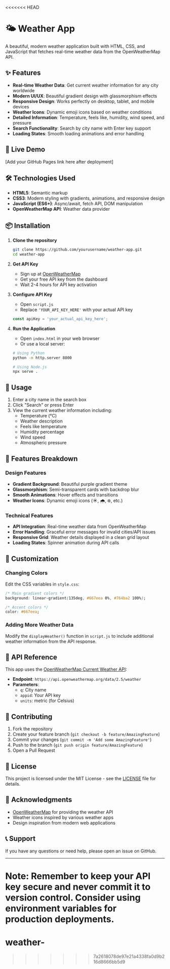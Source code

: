 <<<<<<< HEAD
# 🌤️ Weather App

A beautiful, modern weather application built with HTML, CSS, and JavaScript that fetches real-time weather data from the OpenWeatherMap API.

## ✨ Features

- **Real-time Weather Data**: Get current weather information for any city worldwide
- **Modern UI/UX**: Beautiful gradient design with glassmorphism effects
- **Responsive Design**: Works perfectly on desktop, tablet, and mobile devices
- **Weather Icons**: Dynamic emoji icons based on weather conditions
- **Detailed Information**: Temperature, feels like, humidity, wind speed, and pressure
- **Search Functionality**: Search by city name with Enter key support
- **Loading States**: Smooth loading animations and error handling

## 🚀 Live Demo

[Add your GitHub Pages link here after deployment]

## 🛠️ Technologies Used

- **HTML5**: Semantic markup
- **CSS3**: Modern styling with gradients, animations, and responsive design
- **JavaScript (ES6+)**: Async/await, fetch API, DOM manipulation
- **OpenWeatherMap API**: Weather data provider

## 📦 Installation

1. **Clone the repository**
   ```bash
   git clone https://github.com/yourusername/weather-app.git
   cd weather-app
   ```

2. **Get API Key**
   - Sign up at [OpenWeatherMap](https://home.openweathermap.org/users/sign_up)
   - Get your free API key from the dashboard
   - Wait 2-4 hours for API key activation

3. **Configure API Key**
   - Open `script.js`
   - Replace `'YOUR_API_KEY_HERE'` with your actual API key
   ```javascript
   const apiKey = 'your_actual_api_key_here';
   ```

4. **Run the Application**
   - Open `index.html` in your web browser
   - Or use a local server:
   ```bash
   # Using Python
   python -m http.server 8000
   
   # Using Node.js
   npx serve .
   ```

## 📱 Usage

1. Enter a city name in the search box
2. Click "Search" or press Enter
3. View the current weather information including:
   - Temperature (°C)
   - Weather description
   - Feels like temperature
   - Humidity percentage
   - Wind speed
   - Atmospheric pressure

## 🎨 Features Breakdown

### Design Features
- **Gradient Background**: Beautiful purple gradient theme
- **Glassmorphism**: Semi-transparent cards with backdrop blur
- **Smooth Animations**: Hover effects and transitions
- **Weather Icons**: Dynamic emoji icons (☀️, 🌧️, ❄️, etc.)

### Technical Features
- **API Integration**: Real-time weather data from OpenWeatherMap
- **Error Handling**: Graceful error messages for invalid cities/API issues
- **Responsive Grid**: Weather details displayed in a clean grid layout
- **Loading States**: Spinner animation during API calls

## 🔧 Customization

### Changing Colors
Edit the CSS variables in `style.css`:
```css
/* Main gradient colors */
background: linear-gradient(135deg, #667eea 0%, #764ba2 100%);

/* Accent colors */
color: #667eea;
```

### Adding More Weather Data
Modify the `displayWeather()` function in `script.js` to include additional weather information from the API response.

## 📄 API Reference

This app uses the [OpenWeatherMap Current Weather API](https://openweathermap.org/api):

- **Endpoint**: `https://api.openweathermap.org/data/2.5/weather`
- **Parameters**: 
  - `q`: City name
  - `appid`: Your API key
  - `units`: metric (for Celsius)

## 🤝 Contributing

1. Fork the repository
2. Create your feature branch (`git checkout -b feature/AmazingFeature`)
3. Commit your changes (`git commit -m 'Add some AmazingFeature'`)
4. Push to the branch (`git push origin feature/AmazingFeature`)
5. Open a Pull Request

## 📝 License

This project is licensed under the MIT License - see the [LICENSE](LICENSE) file for details.

## 🙏 Acknowledgments

- [OpenWeatherMap](https://openweathermap.org/) for providing the weather API
- Weather icons inspired by various weather apps
- Design inspiration from modern web applications

## 📞 Support

If you have any questions or need help, please open an issue on GitHub.

---

**Note**: Remember to keep your API key secure and never commit it to version control. Consider using environment variables for production deployments. 
=======
# weather-
>>>>>>> 7a2618078de97e21a4338fa0d9b216d8666bb5d9
